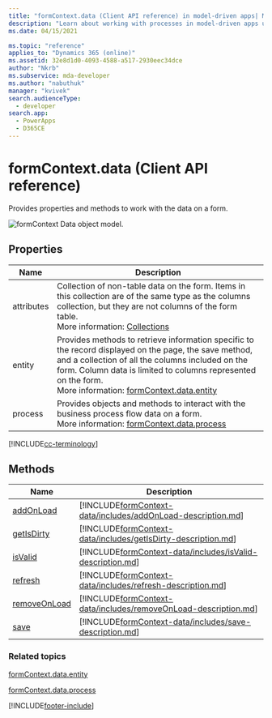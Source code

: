 ```yaml
---
title: "formContext.data (Client API reference) in model-driven apps| MicrosoftDocs"
description: "Learn about working with processes in model-driven apps using client API."
ms.date: 04/15/2021

ms.topic: "reference"
applies_to: "Dynamics 365 (online)"
ms.assetid: 32e8d1d0-4093-4588-a517-2930eec34dce
author: "Nkrb"
ms.subservice: mda-developer
ms.author: "nabuthuk"
manager: "kvivek"
search.audienceType: 
  - developer
search.app: 
  - PowerApps
  - D365CE
---
```

# formContext.data (Client API reference)

Provides properties and methods to work with the data on a form.

![formContext Data object model.](../../media/ClientAPI-formContext-data-Model.png)

## Properties

|Name|Description|
|--|--|
|attributes|Collection of non-table data on the form. Items in this collection are of the same type as the columns collection, but they are not columns of the form table. <br/>More information: [Collections](collections.md)|
|entity|Provides methods to retrieve information specific to the record displayed on the page, the save method, and a collection of all the columns included on the form. Column data is limited to columns represented on the form. <br/>More information: [formContext.data.entity](formContext-data-entity.md)|
|process|Provides objects and methods to interact with the business process flow data on a form.<br/>More information: [formContext.data.process](formContext-data-process.md)|

[!INCLUDE[cc-terminology](../../../data-platform/includes/cc-terminology.md)]

## Methods 

|Name|Description|
|--|--|
|[addOnLoad](formContext-data/addOnload.md)|[!INCLUDE[formContext-data/includes/addOnLoad-description.md](formContext-data/includes/addOnLoad-description.md)]|
|[getIsDirty](formContext-data/getIsDirty.md)|[!INCLUDE[formContext-data/includes/getIsDirty-description.md](formContext-data/includes/getIsDirty-description.md)]|
|[isValid](formContext-data/isValid.md)|[!INCLUDE[formContext-data/includes/isValid-description.md](formContext-data/includes/isValid-description.md)]|
|[refresh](formContext-data/refresh.md)|[!INCLUDE[formContext-data/includes/refresh-description.md](formContext-data/includes/refresh-description.md)]|
|[removeOnLoad](formContext-data/removeOnLoad.md)|[!INCLUDE[formContext-data/includes/removeOnLoad-description.md](formContext-data/includes/removeOnLoad-description.md)]|
|[save](formContext-data/save.md)|[!INCLUDE[formContext-data/includes/save-description.md](formContext-data/includes/save-description.md)]|


### Related topics

[formContext.data.entity](formContext-data-entity.md)

[formContext.data.process](formContext-data-process.md)






[!INCLUDE[footer-include](../../../../includes/footer-banner.md)]